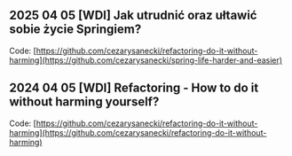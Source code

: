 ## 2025 04 05 [WDI] Jak utrudnić oraz ułtawić sobie życie Springiem?

Code: [https://github.com/cezarysanecki/refactoring-do-it-without-harming](https://github.com/cezarysanecki/spring-life-harder-and-easier)

## 2024 04 05 [WDI] Refactoring - How to do it without harming yourself?

Code: [https://github.com/cezarysanecki/refactoring-do-it-without-harming](https://github.com/cezarysanecki/refactoring-do-it-without-harming)
